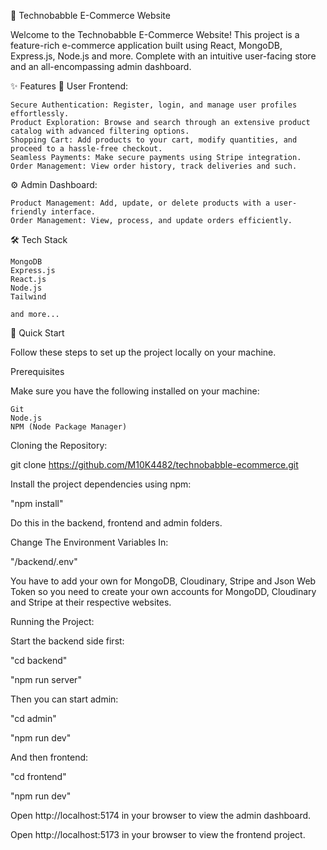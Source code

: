 🛒 Technobabble E-Commerce Website

Welcome to the Technobabble E-Commerce Website! This project is a feature-rich e-commerce application built using React, MongoDB, Express.js, Node.js and more. Complete with an intuitive user-facing store and an all-encompassing admin dashboard.

✨ Features
🌟 User Frontend:

    Secure Authentication: Register, login, and manage user profiles effortlessly.
    Product Exploration: Browse and search through an extensive product catalog with advanced filtering options.
    Shopping Cart: Add products to your cart, modify quantities, and proceed to a hassle-free checkout.
    Seamless Payments: Make secure payments using Stripe integration.
    Order Management: View order history, track deliveries and such.

⚙️ Admin Dashboard:

    Product Management: Add, update, or delete products with a user-friendly interface.
    Order Management: View, process, and update orders efficiently.

🛠️ Tech Stack

    MongoDB
    Express.js
    React.js
    Node.js
    Tailwind

    and more...
    
🤸 Quick Start

Follow these steps to set up the project locally on your machine.

Prerequisites

Make sure you have the following installed on your machine:

    Git
    Node.js
    NPM (Node Package Manager)


Cloning the Repository:

git clone https://github.com/M10K4482/technobabble-ecommerce.git


Install the project dependencies using npm:

"npm install"

Do this in the backend, frontend and admin folders.


Change The Environment Variables In:

"/backend/.env"

You have to add your own for MongoDB, Cloudinary, Stripe and Json Web Token so you need to create your own accounts for MongoDD, Cloudinary and Stripe at their respective websites.


Running the Project:

Start the backend side first:

"cd backend"

"npm run server"


Then you can start admin:

"cd admin"

"npm run dev"


And then frontend:

"cd frontend"

"npm run dev"


Open http://localhost:5174 in your browser to view the admin dashboard.

Open http://localhost:5173 in your browser to view the frontend project.
